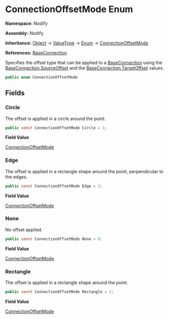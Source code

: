 # ConnectionOffsetMode Enum  
  
**Namespace:** Nodify  
  
**Assembly:** Nodify  
  
**Inheritance:** [Object](https://docs.microsoft.com/en-us/dotnet/api/System.Object) → [ValueType](https://docs.microsoft.com/en-us/dotnet/api/System.ValueType) → [Enum](https://docs.microsoft.com/en-us/dotnet/api/System.Enum) → [ConnectionOffsetMode](ConnectionOffsetMode)  
  
**References:** [BaseConnection](BaseConnection)  
  
Specifies the offset type that can be applied to a [BaseConnection](BaseConnection) using the [BaseConnection.SourceOffset](BaseConnection#sourceoffset) and the [BaseConnection.TargetOffset](BaseConnection#targetoffset) values.  
  
```csharp  
public enum ConnectionOffsetMode  
```  
## Fields  
  
### Circle  
  
The offset is applied in a circle around the point.  
  
```csharp  
public const ConnectionOffsetMode Circle = 1;  
```  
**Field Value**  
  
[ConnectionOffsetMode](ConnectionOffsetMode)  
  
### Edge  
  
The offset is applied in a rectangle shape around the point, perpendicular to the edges.  
  
```csharp  
public const ConnectionOffsetMode Edge = 3;  
```  
**Field Value**  
  
[ConnectionOffsetMode](ConnectionOffsetMode)  
  
### None  
  
No offset applied.  
  
```csharp  
public const ConnectionOffsetMode None = 0;  
```  
**Field Value**  
  
[ConnectionOffsetMode](ConnectionOffsetMode)  
  
### Rectangle  
  
The offset is applied in a rectangle shape around the point.  
  
```csharp  
public const ConnectionOffsetMode Rectangle = 2;  
```  
**Field Value**  
  
[ConnectionOffsetMode](ConnectionOffsetMode)  
  
